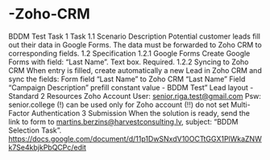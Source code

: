 # -Zoho-CRM
BDDM Test Task 1 Task 1.1 Scenario Description Potential customer leads fill out their data in Google Forms. The data must be forwarded to 
Zoho CRM to corresponding fields. 1.2 Specification 1.2.1 Google Forms Create Google Forms with field: “Last Name”. Text box.
Required. 1.2.2 Syncing to Zoho CRM When entry is filled, create automatically a new Lead in Zoho CRM and sync the fields: Form field “Last Name” to Zoho CRM 
“Last Name” Field “Campaign Description” prefill constant value - BDDM Test” Lead layout - Standard 2 Resources Zoho Account User: senior.riga.test@gmail.com Psw: 
senior.college (!) can be used only for Zoho account (!!) do not set Multi-Factor Authentication 3 Submission When the solution is ready, send the link to form 
to martins.berzins@harvestconsulting.lv, subject: “BDDM Selection Task”.
https://docs.google.com/document/d/11p1DwSNxdV10OCTtGGX1PlWkaZNWk7Se4kbjkPbQCPc/edit

